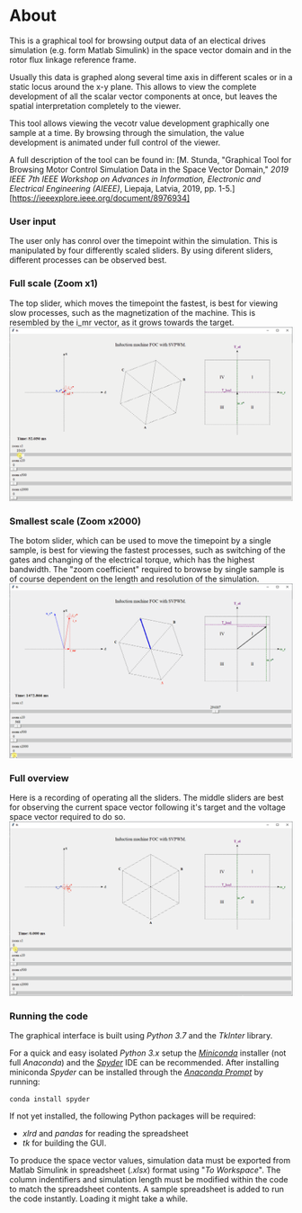 # About
This is a graphical tool for browsing output data of an electical drives simulation (e.g. form Matlab Simulink) in the space vector domain and in the rotor flux linkage reference frame.

Usually this data is graphed along several time axis in different scales or in a static locus around the x-y plane. This allows to view the complete development of all the scalar vector components at once, but leaves the spatial interpretation completely to the viewer.

This tool allows viewing the vecotr value development graphically one sample at a time. By browsing through the simulation, the value development is animated under full control of the viewer.

A full description of the tool can be found in:
 [M. Stunda, "Graphical Tool for Browsing Motor Control Simulation Data in the Space Vector Domain," _2019 IEEE 7th IEEE Workshop on Advances in Information, Electronic and Electrical Engineering (AIEEE)_, Liepaja, Latvia, 2019, pp. 1-5.] [https://ieeexplore.ieee.org/document/8976934]


### User input
The user only has conrol over the timepoint within the simulation. This is manipulated by four differently scaled sliders. By using diferent sliders, different processes can be observed best. 

### Full scale (Zoom x1)
The top slider, which moves the timepoint the fastest, is best for viewing slow processes, such as the magnetization of the machine. This is resembled by the i_mr vector, as it grows towards the target.
![GUI magnetization slowest][gif.slow]

### Smallest scale (Zoom x2000)
The botom slider, which can be used to move the timepoint by a single sample, is best for viewing the fastest processes, such as switching of the gates and changing of the electrical torque, which has the highest bandwidth.
The "zoom coefficient" required to browse by single sample is of course dependent on the length and resolution of the simulation.
![GUI gates fastest][gif.fast]

### Full overview
Here is a recording of operating all the sliders.
The middle sliders are best for observing the current space vector following it's target and the voltage space vector required to do so.
![GUI overview][gif.overview]


### Running the code
The graphical interface is built using _Python 3.7_ and the _TkInter_ library.

For a quick and easy isolated _Python 3.x_ setup the [_Miniconda_][link.conda] installer (not full _Anaconda_) and the [_Spyder_][link.spyder] IDE can be recommended. 
After installing miniconda _Spyder_ can be installed through the [_Anaconda Prompt_][link.prompt] by running: 
```
conda install spyder
```

If not yet installed, the following Python packages will be required: 
* _xlrd_ and _pandas_ for reading the spreadsheet 
* _tk_ for building the GUI.

To produce the space vector values, simulation data must be exported from Matlab Simulink in spreadsheet (_.xlsx_) format using "_To Workspace_". The column indentifiers and simulation length must be modified within the code to match the spreadsheet contents. A sample spreadsheet is added to run the code instantly. Loading it might take a while.


[link.ieee]: https://ieeexplore.ieee.org/document/8976934
[gif.slow]: images/GUI_magnetization_slowest.gif
[gif.fast]: images/GUI_gates_fastest.gif
[gif.overview]: images/GUI_overview.gif
[link.conda]: https://docs.conda.io/en/latest/miniconda.html
[link.spyder]: https://www.spyder-ide.org/
[link.prompt]: https://docs.conda.io/projects/conda/en/4.6.0/_downloads/52a95608c49671267e40c689e0bc00ca/conda-cheatsheet.pdf